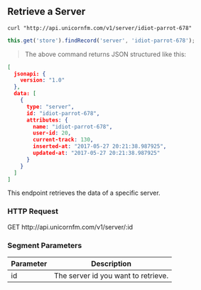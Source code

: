 
## Retrieve a Server

```shell
curl "http://api.unicornfm.com/v1/server/idiot-parrot-678"
```

```javascript
this.get('store').findRecord('server', 'idiot-parrot-678');
```

> The above command returns JSON structured like this:

```json
[
  jsonapi: {
    version: "1.0"
  },
  data: [
    {
      type: "server",
      id: "idiot-parrot-678",
      attributes: {
        name: "idiot-parrot-678",
        user-id: 20,
        current-track: 130,
        inserted-at: "2017-05-27 20:21:38.987925",
        updated-at: "2017-05-27 20:21:38.987925"
      }
    }
  ]  
]
```

This endpoint retrieves the data of a specific server.

### HTTP Request

<aside class="http">
  GET http://api.unicornfm.com/v1/server/:id
</aside>

### Segment Parameters

Parameter | Description
--------- | -----------
id | The server id you want to retrieve.
